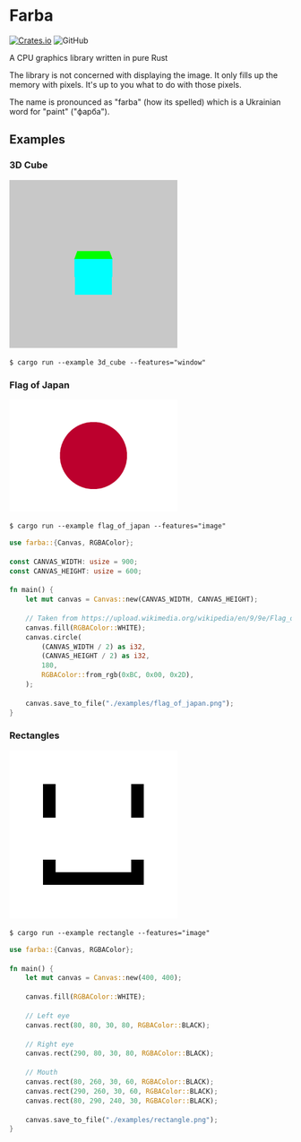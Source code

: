 # Farba

[![Crates.io](https://img.shields.io/crates/v/farba)](https://crates.io/crates/farba)
![GitHub](https://img.shields.io/github/license/wowkster/farba?color=blue)

A CPU graphics library written in pure Rust

The library is not concerned with displaying the image. It only fills up the memory with pixels. It's up to you what to do with those pixels.

The name is pronounced as "farba" (how its spelled) which is a Ukrainian word for "paint" ("фарба").

## Examples

### 3D Cube

<img src="./assets/3d_cube.gif" width="300">

```console
$ cargo run --example 3d_cube --features="window"
```

### Flag of Japan

<img src="./assets/flag_of_japan.png" width="300">

```console
$ cargo run --example flag_of_japan --features="image"
```

```rust
use farba::{Canvas, RGBAColor};

const CANVAS_WIDTH: usize = 900;
const CANVAS_HEIGHT: usize = 600;

fn main() {
    let mut canvas = Canvas::new(CANVAS_WIDTH, CANVAS_HEIGHT);

    // Taken from https://upload.wikimedia.org/wikipedia/en/9/9e/Flag_of_Japan.svg
    canvas.fill(RGBAColor::WHITE);
    canvas.circle(
        (CANVAS_WIDTH / 2) as i32,
        (CANVAS_HEIGHT / 2) as i32,
        180,
        RGBAColor::from_rgb(0xBC, 0x00, 0x2D),
    );

    canvas.save_to_file("./examples/flag_of_japan.png");
}

```

### Rectangles

<img src="./assets/rectangle.png" width="300">

```console
$ cargo run --example rectangle --features="image"
```

```rust
use farba::{Canvas, RGBAColor};

fn main() {
    let mut canvas = Canvas::new(400, 400);

    canvas.fill(RGBAColor::WHITE);

    // Left eye
    canvas.rect(80, 80, 30, 80, RGBAColor::BLACK);

    // Right eye
    canvas.rect(290, 80, 30, 80, RGBAColor::BLACK);

    // Mouth
    canvas.rect(80, 260, 30, 60, RGBAColor::BLACK);
    canvas.rect(290, 260, 30, 60, RGBAColor::BLACK);
    canvas.rect(80, 290, 240, 30, RGBAColor::BLACK);

    canvas.save_to_file("./examples/rectangle.png");
}
```

